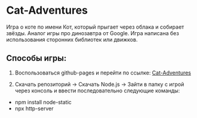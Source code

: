 # Cat-Adventures

Игра о коте по имени Кот, который прыгает через облака и собирает звёзды.
Аналог игры про динозавтра от Google.
Игра написана без использования сторонних библиотек или движков.

## Способы игры:
1. Воспользоваться github-pages и перейти по ссылке: [Cat-Adventures](https://eugenia-k.github.io/Cat-Adventures/)

2. Скачать репозиторий -> Скачать Node.js -> Зайти в папку с игрой через консоль и ввести последовательно следующие команды:
* npm install node-static
* npx http-server
